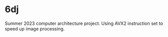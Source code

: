 # 6dj
Summer 2023 computer architecture project. Using AVX2 instruction set to speed up image processing. 

